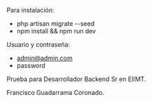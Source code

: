 Para instalación:

- php artisan migrate --seed 
- npm install && npm run dev


Usuario y contraseña:

- admin@admin.com
- password




Prueba para Desarrollador Backend Sr en EIIMT.

Francisco Guadarrama Coronado.
